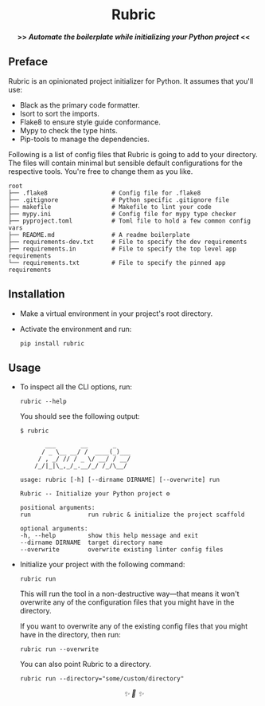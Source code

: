 <div align="center">

<h1>Rubric</h1>
<strong>>> <i>Automate the boilerplate while initializing your Python project</i> <<</strong>

</div>


## Preface

Rubric is an opinionated project initializer for Python. It assumes that you'll use:

* Black as the primary code formatter.
* Isort to sort the imports.
* Flake8 to ensure style guide conformance.
* Mypy to check the type hints.
* Pip-tools to manage the dependencies.

Following is a list of config files that Rubric is going to add to your directory. The files will contain minimal but sensible default configurations for the respective tools. You're free to change them as you like.

```
root
├── .flake8                  # Config file for .flake8
├── .gitignore               # Python specific .gitignore file
├── makefile                 # Makefile to lint your code
├── mypy.ini                 # Config file for mypy type checker
├── pyproject.toml           # Toml file to hold a few common config vars
├── README.md                # A readme boilerplate
├── requirements-dev.txt     # File to specify the dev requirements
├── requirements.in          # File to specify the top level app requirements
└── requirements.txt         # File to specify the pinned app requirements
```


## Installation

* Make a virtual environment in your project's root directory.

* Activate the environment and run:

    ```
    pip install rubric
    ```

## Usage

* To inspect all the CLI options, run:

    ```
    rubric --help
    ```

    You should see the following output:

    ```
    $ rubric

           ___       __       _
          / _ \__ __/ /  ____(_)___
         / , _/ // / _ \/ __/ / __/
        /_/|_|\_,_/_.__/_/ /_/\__/

    usage: rubric [-h] [--dirname DIRNAME] [--overwrite] run

    Rubric -- Initialize your Python project ⚙️

    positional arguments:
    run                run rubric & initialize the project scaffold

    optional arguments:
    -h, --help         show this help message and exit
    --dirname DIRNAME  target directory name
    --overwrite        overwrite existing linter config files

    ```

* Initialize your project with the following command:

    ```
    rubric run
    ```

    This will run the tool in a non-destructive way—that means it won't overwrite any of the configuration files that you might have in the directory.

    If you want to overwrite any of the existing config files that you might have in the directory, then run:

    ```
    rubric run --overwrite
    ```

    You can also point Rubric to a directory.

    ```
    rubric run --directory="some/custom/directory"
    ```

<div align="center">
<i> ✨ 🍰 ✨ </i>
</div>
